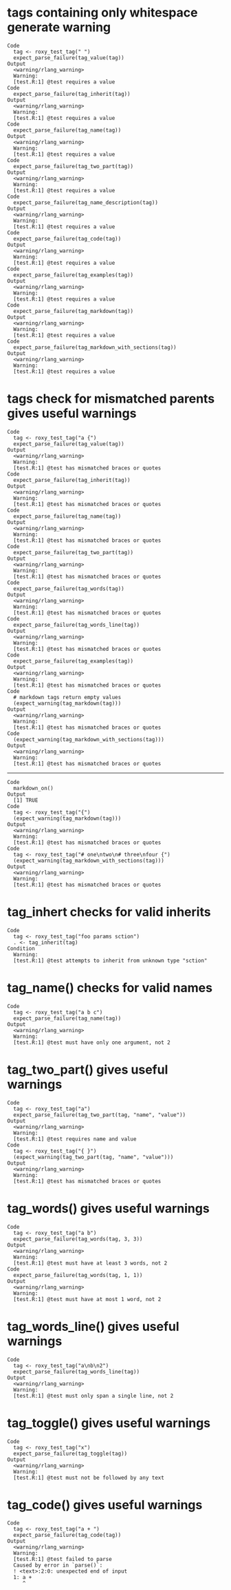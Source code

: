 # tags containing only whitespace generate warning

    Code
      tag <- roxy_test_tag(" ")
      expect_parse_failure(tag_value(tag))
    Output
      <warning/rlang_warning>
      Warning:
      [test.R:1] @test requires a value
    Code
      expect_parse_failure(tag_inherit(tag))
    Output
      <warning/rlang_warning>
      Warning:
      [test.R:1] @test requires a value
    Code
      expect_parse_failure(tag_name(tag))
    Output
      <warning/rlang_warning>
      Warning:
      [test.R:1] @test requires a value
    Code
      expect_parse_failure(tag_two_part(tag))
    Output
      <warning/rlang_warning>
      Warning:
      [test.R:1] @test requires a value
    Code
      expect_parse_failure(tag_name_description(tag))
    Output
      <warning/rlang_warning>
      Warning:
      [test.R:1] @test requires a value
    Code
      expect_parse_failure(tag_code(tag))
    Output
      <warning/rlang_warning>
      Warning:
      [test.R:1] @test requires a value
    Code
      expect_parse_failure(tag_examples(tag))
    Output
      <warning/rlang_warning>
      Warning:
      [test.R:1] @test requires a value
    Code
      expect_parse_failure(tag_markdown(tag))
    Output
      <warning/rlang_warning>
      Warning:
      [test.R:1] @test requires a value
    Code
      expect_parse_failure(tag_markdown_with_sections(tag))
    Output
      <warning/rlang_warning>
      Warning:
      [test.R:1] @test requires a value

# tags check for mismatched parents gives useful warnings

    Code
      tag <- roxy_test_tag("a {")
      expect_parse_failure(tag_value(tag))
    Output
      <warning/rlang_warning>
      Warning:
      [test.R:1] @test has mismatched braces or quotes
    Code
      expect_parse_failure(tag_inherit(tag))
    Output
      <warning/rlang_warning>
      Warning:
      [test.R:1] @test has mismatched braces or quotes
    Code
      expect_parse_failure(tag_name(tag))
    Output
      <warning/rlang_warning>
      Warning:
      [test.R:1] @test has mismatched braces or quotes
    Code
      expect_parse_failure(tag_two_part(tag))
    Output
      <warning/rlang_warning>
      Warning:
      [test.R:1] @test has mismatched braces or quotes
    Code
      expect_parse_failure(tag_words(tag))
    Output
      <warning/rlang_warning>
      Warning:
      [test.R:1] @test has mismatched braces or quotes
    Code
      expect_parse_failure(tag_words_line(tag))
    Output
      <warning/rlang_warning>
      Warning:
      [test.R:1] @test has mismatched braces or quotes
    Code
      expect_parse_failure(tag_examples(tag))
    Output
      <warning/rlang_warning>
      Warning:
      [test.R:1] @test has mismatched braces or quotes
    Code
      # markdown tags return empty values
      (expect_warning(tag_markdown(tag)))
    Output
      <warning/rlang_warning>
      Warning:
      [test.R:1] @test has mismatched braces or quotes
    Code
      (expect_warning(tag_markdown_with_sections(tag)))
    Output
      <warning/rlang_warning>
      Warning:
      [test.R:1] @test has mismatched braces or quotes

---

    Code
      markdown_on()
    Output
      [1] TRUE
    Code
      tag <- roxy_test_tag("{")
      (expect_warning(tag_markdown(tag)))
    Output
      <warning/rlang_warning>
      Warning:
      [test.R:1] @test has mismatched braces or quotes
    Code
      tag <- roxy_test_tag("# one\ntwo\n# three\nfour {")
      (expect_warning(tag_markdown_with_sections(tag)))
    Output
      <warning/rlang_warning>
      Warning:
      [test.R:1] @test has mismatched braces or quotes

# tag_inhert checks for valid inherits

    Code
      tag <- roxy_test_tag("foo params sction")
      . <- tag_inherit(tag)
    Condition
      Warning:
      [test.R:1] @test attempts to inherit from unknown type "sction"

# tag_name() checks for valid names

    Code
      tag <- roxy_test_tag("a b c")
      expect_parse_failure(tag_name(tag))
    Output
      <warning/rlang_warning>
      Warning:
      [test.R:1] @test must have only one argument, not 2

# tag_two_part() gives useful warnings

    Code
      tag <- roxy_test_tag("a")
      expect_parse_failure(tag_two_part(tag, "name", "value"))
    Output
      <warning/rlang_warning>
      Warning:
      [test.R:1] @test requires name and value
    Code
      tag <- roxy_test_tag("{ }")
      (expect_warning(tag_two_part(tag, "name", "value")))
    Output
      <warning/rlang_warning>
      Warning:
      [test.R:1] @test has mismatched braces or quotes

# tag_words() gives useful warnings

    Code
      tag <- roxy_test_tag("a b")
      expect_parse_failure(tag_words(tag, 3, 3))
    Output
      <warning/rlang_warning>
      Warning:
      [test.R:1] @test must have at least 3 words, not 2
    Code
      expect_parse_failure(tag_words(tag, 1, 1))
    Output
      <warning/rlang_warning>
      Warning:
      [test.R:1] @test must have at most 1 word, not 2

# tag_words_line() gives useful warnings

    Code
      tag <- roxy_test_tag("a\nb\n2")
      expect_parse_failure(tag_words_line(tag))
    Output
      <warning/rlang_warning>
      Warning:
      [test.R:1] @test must only span a single line, not 2

# tag_toggle() gives useful warnings

    Code
      tag <- roxy_test_tag("x")
      expect_parse_failure(tag_toggle(tag))
    Output
      <warning/rlang_warning>
      Warning:
      [test.R:1] @test must not be followed by any text

# tag_code() gives useful warnings

    Code
      tag <- roxy_test_tag("a + ")
      expect_parse_failure(tag_code(tag))
    Output
      <warning/rlang_warning>
      Warning:
      [test.R:1] @test failed to parse
      Caused by error in `parse()`:
      ! <text>:2:0: unexpected end of input
      1: a + 
         ^


